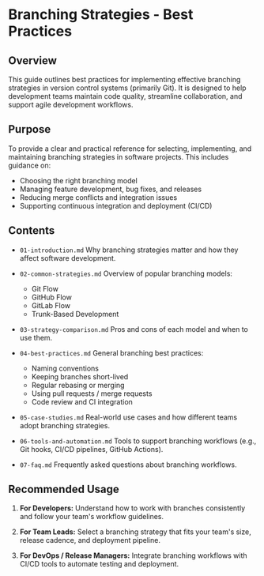 # Branching Strategies - Best Practices

## Overview

This guide outlines best practices for implementing effective branching strategies in version control systems (primarily Git). It is designed to help development teams maintain code quality, streamline collaboration, and support agile development workflows.

## Purpose

To provide a clear and practical reference for selecting, implementing, and maintaining branching strategies in software projects. This includes guidance on:

* Choosing the right branching model
* Managing feature development, bug fixes, and releases
* Reducing merge conflicts and integration issues
* Supporting continuous integration and deployment (CI/CD)

## Contents

* `01-introduction.md`
  Why branching strategies matter and how they affect software development.

* `02-common-strategies.md`
  Overview of popular branching models:

  * Git Flow
  * GitHub Flow
  * GitLab Flow
  * Trunk-Based Development

* `03-strategy-comparison.md`
  Pros and cons of each model and when to use them.

* `04-best-practices.md`
  General branching best practices:

  * Naming conventions
  * Keeping branches short-lived
  * Regular rebasing or merging
  * Using pull requests / merge requests
  * Code review and CI integration

* `05-case-studies.md`
  Real-world use cases and how different teams adopt branching strategies.

* `06-tools-and-automation.md`
  Tools to support branching workflows (e.g., Git hooks, CI/CD pipelines, GitHub Actions).

* `07-faq.md`
  Frequently asked questions about branching workflows.

## Recommended Usage 

1. **For Developers:**
   Understand how to work with branches consistently and follow your team's workflow guidelines.

2. **For Team Leads:**
   Select a branching strategy that fits your team's size, release cadence, and deployment pipeline.

3. **For DevOps / Release Managers:**
   Integrate branching workflows with CI/CD tools to automate testing and deployment.


